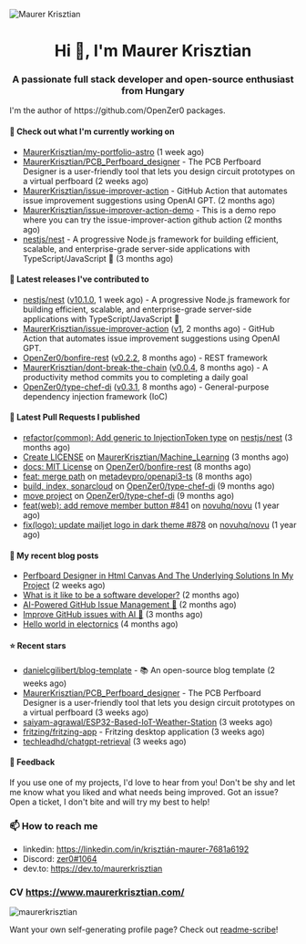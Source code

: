 ![Maurer Krisztian](https://user-images.githubusercontent.com/48491140/201497104-1836aea0-27cc-42fa-909c-26219dda6d61.png)

<h1 align="center">Hi 👋, I'm Maurer Krisztian</h1>
<h3 align="center">A passionate full stack developer and open-source enthusiast from Hungary</h3>
I'm the author of https://github.com/OpenZer0 packages.

#### 👷 Check out what I'm currently working on

- [MaurerKrisztian/my-portfolio-astro](https://github.com/MaurerKrisztian/my-portfolio-astro) (1 week ago)
- [MaurerKrisztian/PCB_Perfboard_designer](https://github.com/MaurerKrisztian/PCB_Perfboard_designer) - The PCB Perfboard Designer is a user-friendly tool that lets you design circuit prototypes on a virtual perfboard (2 weeks ago)
- [MaurerKrisztian/issue-improver-action](https://github.com/MaurerKrisztian/issue-improver-action) - GitHub Action that automates issue improvement suggestions using OpenAI GPT. (2 months ago)
- [MaurerKrisztian/issue-improver-action-demo](https://github.com/MaurerKrisztian/issue-improver-action-demo) - This is a demo repo where you can try the issue-improver-action github action (2 months ago)
- [nestjs/nest](https://github.com/nestjs/nest) - A progressive Node.js framework for building efficient, scalable, and enterprise-grade server-side applications with TypeScript/JavaScript 🚀 (3 months ago)

#### 🔭 Latest releases I've contributed to

- [nestjs/nest](https://github.com/nestjs/nest) ([v10.1.0](https://github.com/nestjs/nest/releases/tag/v10.1.0), 1 week ago) - A progressive Node.js framework for building efficient, scalable, and enterprise-grade server-side applications with TypeScript/JavaScript 🚀
- [MaurerKrisztian/issue-improver-action](https://github.com/MaurerKrisztian/issue-improver-action) ([v1](https://github.com/MaurerKrisztian/issue-improver-action/releases/tag/v1), 2 months ago) - GitHub Action that automates issue improvement suggestions using OpenAI GPT.
- [OpenZer0/bonfire-rest](https://github.com/OpenZer0/bonfire-rest) ([v0.2.2](https://github.com/OpenZer0/bonfire-rest/releases/tag/v0.2.2), 8 months ago) - REST framework
- [MaurerKrisztian/dont-break-the-chain](https://github.com/MaurerKrisztian/dont-break-the-chain) ([v0.0.4](https://github.com/MaurerKrisztian/dont-break-the-chain/releases/tag/v0.0.4), 8 months ago) - A productivity method commits you to completing a daily goal 
- [OpenZer0/type-chef-di](https://github.com/OpenZer0/type-chef-di) ([v0.3.1](https://github.com/OpenZer0/type-chef-di/releases/tag/v0.3.1), 8 months ago) -  General-purpose dependency injection framework (IoC)

#### 🔨 Latest Pull Requests I published

- [refactor(common): Add generic to InjectionToken type](https://github.com/nestjs/nest/pull/11555) on [nestjs/nest](https://github.com/nestjs/nest) (3 months ago)
- [Create LICENSE](https://github.com/MaurerKrisztian/Machine_Learning/pull/1) on [MaurerKrisztian/Machine_Learning](https://github.com/MaurerKrisztian/Machine_Learning) (3 months ago)
- [docs: MIT License](https://github.com/OpenZer0/bonfire-rest/pull/3) on [OpenZer0/bonfire-rest](https://github.com/OpenZer0/bonfire-rest) (8 months ago)
- [feat: merge path](https://github.com/metadevpro/openapi3-ts/pull/91) on [metadevpro/openapi3-ts](https://github.com/metadevpro/openapi3-ts) (8 months ago)
- [build, index, sonarcloud](https://github.com/OpenZer0/type-chef-di/pull/2) on [OpenZer0/type-chef-di](https://github.com/OpenZer0/type-chef-di) (9 months ago)
- [move project](https://github.com/OpenZer0/type-chef-di/pull/1) on [OpenZer0/type-chef-di](https://github.com/OpenZer0/type-chef-di) (9 months ago)
- [feat(web): add remove member button #841](https://github.com/novuhq/novu/pull/888) on [novuhq/novu](https://github.com/novuhq/novu) (1 year ago)
- [fix(logo): update mailjet logo in dark theme #878](https://github.com/novuhq/novu/pull/887) on [novuhq/novu](https://github.com/novuhq/novu) (1 year ago)

#### 📜 My recent blog posts

- [Perfboard Designer in Html Canvas And The Underlying Solutions In My Project](https://dev.to/maurerkrisztian/delve-into-html-canvas-the-underlying-solutions-in-my-project-18a) (2 weeks ago)
- [What is it like to be a software developer?](https://dev.to/maurerkrisztian/what-is-it-like-to-be-a-software-developer-2ihg) (2 months ago)
- [AI-Powered GitHub Issue Management 🦾](https://dev.to/maurerkrisztian/building-an-innovative-ai-tool-to-revolutionize-github-issues-management-14bb) (2 months ago)
- [Improve GitHub issues with AI 🦾](https://dev.to/maurerkrisztian/improve-github-issues-with-ai-4lam) (3 months ago)
- [Hello world in electornics](https://dev.to/maurerkrisztian/hello-world-in-electornics-3kp7) (4 months ago)

#### ⭐ Recent stars

- [danielcgilibert/blog-template](https://github.com/danielcgilibert/blog-template) - 📚 An open-source blog template (2 weeks ago)
- [MaurerKrisztian/PCB_Perfboard_designer](https://github.com/MaurerKrisztian/PCB_Perfboard_designer) - The PCB Perfboard Designer is a user-friendly tool that lets you design circuit prototypes on a virtual perfboard (3 weeks ago)
- [saiyam-agrawal/ESP32-Based-IoT-Weather-Station](https://github.com/saiyam-agrawal/ESP32-Based-IoT-Weather-Station) (3 weeks ago)
- [fritzing/fritzing-app](https://github.com/fritzing/fritzing-app) - Fritzing desktop application (3 weeks ago)
- [techleadhd/chatgpt-retrieval](https://github.com/techleadhd/chatgpt-retrieval) (3 weeks ago)

#### 💬 Feedback

If you use one of my projects, I'd love to hear from you! Don't be shy and let me know what you liked
and what needs being improved. Got an issue? Open a ticket, I don't bite and will try my best to help!

### 📫 How to reach me
- linkedin: https://linkedin.com/in/krisztián-maurer-7681a6192
- Discord: <a href="https://discord.com/users/zer0#1064"> zer0#1064</a>
- dev.to: https://dev.to/maurerkrisztian

### CV https://www.maurerkrisztian.com/

<p><img align="center" src="https://github-readme-streak-stats.herokuapp.com/?user=maurerkrisztian&" alt="maurerkrisztian" /></p>

Want your own self-generating profile page? Check out [readme-scribe](https://github.com/muesli/readme-scribe)!
